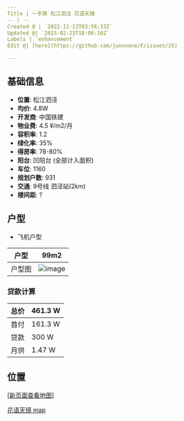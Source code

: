 ```yaml
---
Title | 一手房 松江泗泾 花语天镜
-- | --
Created @ | `2022-11-13T03:56:33Z`
Updated @| `2023-02-23T18:06:10Z`
Labels | `enhancement`
Edit @| [here](https://github.com/junxnone/F/issues/25)

---
```

## 基础信息
- **位置**: 松江泗泾
- **均价**: 4.8W
- **开发商**: 中国铁建
- **物业费**: 4.5 ¥/m2/月
- **容积率**: 1.2
- **绿化率**: 35%
- **得房率**: 78-80%
- **阳台**: 凹阳台 (全部计入面积)
- **车位**: 1160
- **规划户数**: 931
- **交通**: 9号线 泗泾站(2km)
- **楼间距**: ?

## 户型

- 飞机户型

户型 | 99m2
-- | --
户型图 | ![image](https://user-images.githubusercontent.com/2216970/201506604-a1b42e12-ebaa-425a-ad5b-18f32ffabc23.png)

### 贷款计算

总价 | 461.3 W
-- | --
首付 | 161.3 W
贷款 | 300 W
月供 | 1.47 W

## 位置

[[新页面查看地图](https://junxnone.github.io/fmap/at/hytj)]

[花语天镜 map](https://junxnone.github.io/fmap/at/hytj ':include :type=iframe width=100% height=1200px')
